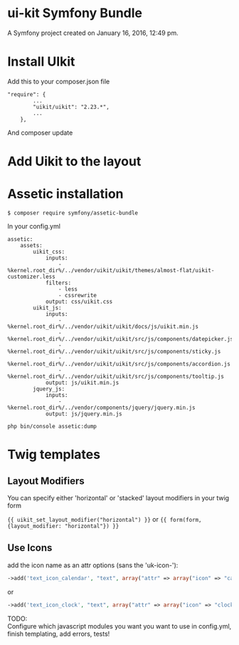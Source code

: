 ui-kit Symfony Bundle
======

A Symfony project created on January 16, 2016, 12:49 pm.

Install UIkit
=============

Add this to your composer.json file

```
"require": {
        ...
        "uikit/uikit": "2.23.*",
        ...
    },
```
And composer update

Add Uikit to the layout
=======================

Assetic installation
========================


`$ composer require symfony/assetic-bundle`


In your config.yml

```
assetic:
    assets:
        uikit_css:
            inputs:
                - %kernel.root_dir%/../vendor/uikit/uikit/themes/almost-flat/uikit-customizer.less
            filters:
                - less
                - cssrewrite
            output: css/uikit.css
        uikit_js:
            inputs:
                - %kernel.root_dir%/../vendor/uikit/uikit/docs/js/uikit.min.js
                - %kernel.root_dir%/../vendor/uikit/uikit/src/js/components/datepicker.js
                - %kernel.root_dir%/../vendor/uikit/uikit/src/js/components/sticky.js
                - %kernel.root_dir%/../vendor/uikit/uikit/src/js/components/accordion.js
                - %kernel.root_dir%/../vendor/uikit/uikit/src/js/components/tooltip.js
            output: js/uikit.min.js
        jquery_js:
            inputs:
                - %kernel.root_dir%/../vendor/components/jquery/jquery.min.js
            output: js/jquery.min.js
```
`php bin/console assetic:dump`

Twig templates
===============

## Layout Modifiers

You can specify either 'horizontal' or 'stacked' layout modifiers in your twig form

`{{ uikit_set_layout_modifier("horizontal") }}`
or
`{{ form(form, {layout_modifier: "horizontal"}) }}`

## Use Icons

add the icon name as an attr options (sans the 'uk-icon-'):
```php
->add('text_icon_calendar', "text", array("attr" => array("icon" => "calendar", "placeholder" =>  "Date")))
```
or
```php
->add('text_icon_clock', "text", array("attr" => array("icon" => "clock-o", "placeholder" =>  "Date")))
```


TODO:  
Configure which javascript modules you want you want to use in config.yml, 
finish templating, 
add errors,
tests!